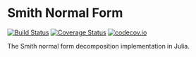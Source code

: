 # Smith Normal Form

[![Build Status](https://travis-ci.org/wildart/SmithNormalForm.jl.svg?branch=master)](https://travis-ci.org/wildart/SmithNormalForm.jl)
[![Coverage Status](https://coveralls.io/repos/wildart/SmithNormalForm.jl/badge.svg?branch=master&service=github)](https://coveralls.io/github/wildart/SmithNormalForm.jl?branch=master)
[![codecov.io](http://codecov.io/github/wildart/SmithNormalForm.jl/coverage.svg?branch=master)](http://codecov.io/github/wildart/SmithNormalForm.jl?branch=master)

The Smith normal form decomposition implementation in Julia.
